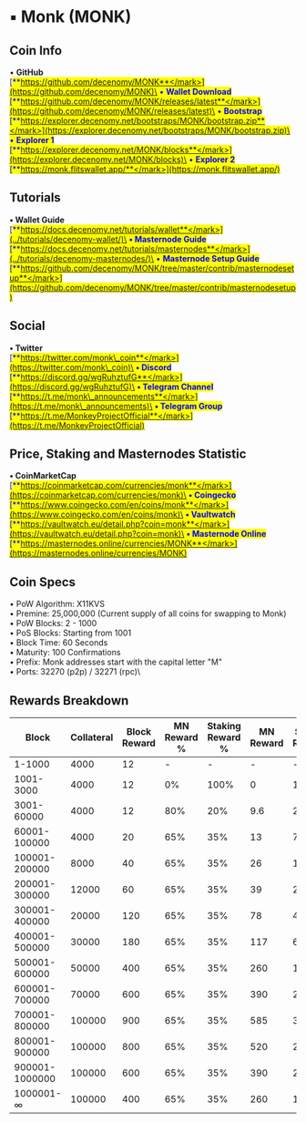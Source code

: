 # ▪ Monk (MONK)

## Coin Info

• **GitHub**\
[<mark style="color:blue;">**https://github.com/decenomy/MONK**</mark>](https://github.com/decenomy/MONK)\
• **Wallet Download**\
[<mark style="color:blue;">**https://github.com/decenomy/MONK/releases/latest**</mark>](https://github.com/decenomy/MONK/releases/latest)\
• **Bootstrap**\
[<mark style="color:blue;">**https://explorer.decenomy.net/bootstraps/MONK/bootstrap.zip**</mark>](https://explorer.decenomy.net/bootstraps/MONK/bootstrap.zip)\
• **Explorer 1** \
[<mark style="color:blue;">**https://explorer.decenomy.net/MONK/blocks**</mark>](https://explorer.decenomy.net/MONK/blocks)\
• **Explorer 2**\
[<mark style="color:blue;">**https://monk.flitswallet.app/**</mark>](https://monk.flitswallet.app/)

## Tutorials

**• Wallet Guide**\
[<mark style="color:blue;">**https://docs.decenomy.net/tutorials/wallet**</mark>](../tutorials/decenomy-wallet/)\
**• Masternode Guide**\
[<mark style="color:blue;">**https://docs.decenomy.net/tutorials/masternodes**</mark>](../tutorials/decenomy-masternodes/)\
• **Masternode Setup Guide**\
[<mark style="color:blue;">**https://github.com/decenomy/MONK/tree/master/contrib/masternodesetup**</mark>](https://github.com/decenomy/MONK/tree/master/contrib/masternodesetup)

## Social

**• Twitter**\
[<mark style="color:blue;">**https://twitter.com/monk\_coin**</mark>](https://twitter.com/monk\_coin)\
**• Discord**\
[<mark style="color:blue;">**https://discord.gg/wgRuhztufG**</mark>](https://discord.gg/wgRuhztufG)\
**• Telegram Channel**\
[<mark style="color:blue;">**https://t.me/monk\_announcements**</mark>](https://t.me/monk\_announcements)\
**• Telegram Group**\
[<mark style="color:blue;">**https://t.me/MonkeyProjectOfficial**</mark>](https://t.me/MonkeyProjectOfficial)

## Price, Staking and Masternodes Statistic

**• CoinMarketCap**\
[<mark style="color:blue;">**https://coinmarketcap.com/currencies/monk**</mark>](https://coinmarketcap.com/currencies/monk)\
**• Coingecko**\
[<mark style="color:blue;">**https://www.coingecko.com/en/coins/monk**</mark>](https://www.coingecko.com/en/coins/monk)\
**• Vaultwatch**\
[<mark style="color:blue;">**https://vaultwatch.eu/detail.php?coin=monk**</mark>](https://vaultwatch.eu/detail.php?coin=monk)\
**• Masternode Online**\
[<mark style="color:blue;">**https://masternodes.online/currencies/MONK**</mark>](https://masternodes.online/currencies/MONK)

## Coin Specs

• PoW Algorithm: X11KVS\
• Premine: 25,000,000 (Current supply of all coins for swapping to Monk)\
• PoW Blocks: 2 - 1000\
• PoS Blocks: Starting from 1001\
• Block Time: 60 Seconds\
• Maturity: 100 Confirmations\
• Prefix: Monk addresses start with the capital letter "M"\
• Ports: 32270 (p2p) / 32271 (rpc)\


## Rewards Breakdown

| Block          | Collateral | Block Reward | MN Reward % | Staking Reward % | MN Reward | Staker Reward |
| -------------- | ---------- | ------------ | ----------- | ---------------- | --------- | ------------- |
| 1-1000         | 4000       | 12           | -           | -                | -         | -             |
| 1001-3000      | 4000       | 12           | 0%          | 100%             | 0         | 12            |
| 3001-60000     | 4000       | 12           | 80%         | 20%              | 9.6       | 2.4           |
| 60001-100000   | 4000       | 20           | 65%         | 35%              | 13        | 7             |
| 100001-200000  | 8000       | 40           | 65%         | 35%              | 26        | 14            |
| 200001-300000  | 12000      | 60           | 65%         | 35%              | 39        | 21            |
| 300001-400000  | 20000      | 120          | 65%         | 35%              | 78        | 42            |
| 400001-500000  | 30000      | 180          | 65%         | 35%              | 117       | 63            |
| 500001-600000  | 50000      | 400          | 65%         | 35%              | 260       | 140           |
| 600001-700000  | 70000      | 600          | 65%         | 35%              | 390       | 210           |
| 700001-800000  | 100000     | 900          | 65%         | 35%              | 585       | 315           |
| 800001-900000  | 100000     | 800          | 65%         | 35%              | 520       | 280           |
| 900001-1000000 | 100000     | 600          | 65%         | 35%              | 390       | 210           |
| 1000001-∞      | 100000     | 400          | 65%         | 35%              | 260       | 140           |

